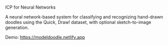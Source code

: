 ICP for Neural Networks

A neural network-based system for classifying and recognizing hand-drawn doodles using the Quick, Draw! dataset, with optional sketch-to-image generation.

Demo: https://modeldoodle.netlify.app
